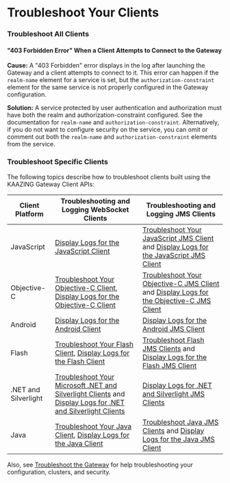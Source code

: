 Troubleshoot Your Clients
=========================

### Troubleshoot All Clients

#### "403 Forbidden Error" When a Client Attempts to Connect to the Gateway

**Cause:** A "403 Forbidden" error displays in the log after launching the Gateway and a client attempts to connect to it. This error can happen if the `realm-name` element for a service is set, but the `authorization-constraint` element for the same service is not properly configured in the Gateway configuration.

**Solution:** A service protected by user authentication and authorization must have both the realm and authorization-constraint configured. See the documentation for `realm-name` and `authorization-constraint`. Alternatively, if you do not want to configure security on the service, you can omit or comment out both the `realm-name` and `authorization-constraint` elements from the service.

### Troubleshoot Specific Clients

The following topics describe how to troubleshoot clients built using the KAAZING Gateway Client APIs:

| Client Platform      | Troubleshooting and Logging WebSocket Clients                                                                                                                                                       | Troubleshooting and Logging JMS Clients                                                                                                                             |
| -------------------- | --------------------------------------------------------------------------------------------------------------------------------------------------------------------------------------------------- | ------------------------------------------------------------------------------------------------------------------------------------------------------------------- |
| JavaScript           | [Display Logs for the JavaScript Client](https://github.com/kaazing/javascript.client/blob/develop/gateway/doc/p_clientlogging_js.md)                                                                                                                           | [Troubleshoot Your JavaScript JMS Client](https://github.com/kaazing/enterprise.javascript.client/blob/develop/jms/doc/p_dev_js_tshoot_jms.md) and [Display Logs for the JavaScript JMS Client](https://github.com/kaazing/enterprise.javascript.client/blob/develop/jms/doc/p_clientlogging_js_jms.md)           |
| Objective-C          | [Troubleshoot Your Objective-C Client](../ios/p_dev_objc_tshoot.md),  [Display Logs for the Objective-C Client](../ios/p_dev_objc_log.md)                                                 | [Troubleshoot Your Objective-C JMS Client](../ios/p_dev_objc_tshoot.md) and [Display Logs for the Objective-C JMS Client](../ios/p_dev_objc_log.md)       |
| Android              | [Display Logs for the Android Client](../java/p_dev_android_log.md)                                                                                                                          | [Display Logs for the Android JMS Client](../java/p_dev_android_log.md)                                                                                      |
| Flash                | [Troubleshoot Your Flash Client](../flash/p_dev_flash_tshoot.md), [Display Logs for the Flash Client](../flash/p_clientlogging_flash.md)                                                    | [Troubleshoot Flash JMS Clients](../flash/p_dev_flash_tshoot.md) and [Display Logs for the Flash JMS Client](../flash/p_clientlogging_flash.md)             |
| .NET and Silverlight | [Troubleshoot Your Microsoft .NET and Silverlight Clients](../windows/p_dev_dotnet_tshoot.md) and  [Display Logs for .NET and Silverlight Clients](../windows/p_clientlogging_dotnet.md)      | [Display Logs for .NET and Silverlight JMS Clients](../windows/p_clientlogging_dotnet.md)                                                                        |
| Java                 | [Troubleshoot Your Java Client](../java/p_dev_java_tshoot.md), [Display Logs for the Java Client](../java/p_dev_java_logging.md)                                                            | [Troubleshoot Java JMS Clients](../java/p_dev_java_tshoot.md) and  [Display Logs for the Java JMS Client](../java/p_dev_java_logging.md)                    |

Also, see [Troubleshoot the Gateway](o_troubleshoot.md) for help troubleshooting your configuration, clusters, and security.
